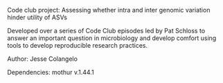 Code club project: Assessing whether intra and inter genomic variation hinder utility of ASVs

Developed over a series of Code Club episodes led by Pat Schloss to answer an important question in microbiology and develop comfort using tools to develop reproducible research practices.

Author: Jesse Colangelo

Dependencies:
mothur v.1.44.1
